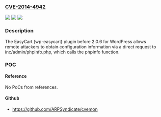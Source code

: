 ### [CVE-2014-4942](https://cve.mitre.org/cgi-bin/cvename.cgi?name=CVE-2014-4942)
![](https://img.shields.io/static/v1?label=Product&message=n%2Fa&color=blue)
![](https://img.shields.io/static/v1?label=Version&message=n%2Fa&color=blue)
![](https://img.shields.io/static/v1?label=Vulnerability&message=n%2Fa&color=brighgreen)

### Description

The EasyCart (wp-easycart) plugin before 2.0.6 for WordPress allows remote attackers to obtain configuration information via a direct request to inc/admin/phpinfo.php, which calls the phpinfo function.

### POC

#### Reference
No PoCs from references.

#### Github
- https://github.com/ARPSyndicate/cvemon

